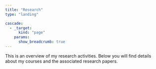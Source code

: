 ```yaml
---
title: "Research"
type: "landing"

cascade:
  - _target:
      kind: "page"
    params:
      show_breadcrumb: true
---
```


This is an overview of my research activities. Below you will find details about my courses and the associated research papers.


